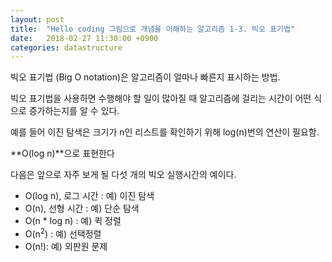 ```yaml
---
layout: post
title:  "Hello coding 그림으로 개념을 이해하는 알고리즘 1-3. 빅오 표기법"
date:   2018-02-27 11:30:00 +0900
categories: datastructure
---
```


빅오 표기법 (Big O notation)은 알고리즘이 얼마나 빠른지 표시하는 방법.

빅오 표기법을 사용하면 수행해야 할 일이 많아질 때 알고리즘에 걸리는 시간이 어떤 식으로 증가하는지를 알 수 있다.

예를 들어 이진 탐색은 크기가 n인 리스트를 확인하기 위해 log(n)번의 연산이 필요함. 

**O(log n)**으로 표현한다

다음은 앞으로 자주 보게 될 다섯 개의 빅오 실행시간의 예이다.

- O(log n), 로그 시간 : 예) 이진 탐색
- O(n), 선형 시간 : 예) 단순 탐색
- O(n * log n) : 예) 퀵 정렬
- O(n<sup>2</sup>) : 예) 선택정렬
- O(n!): 예) 외판원 문제



